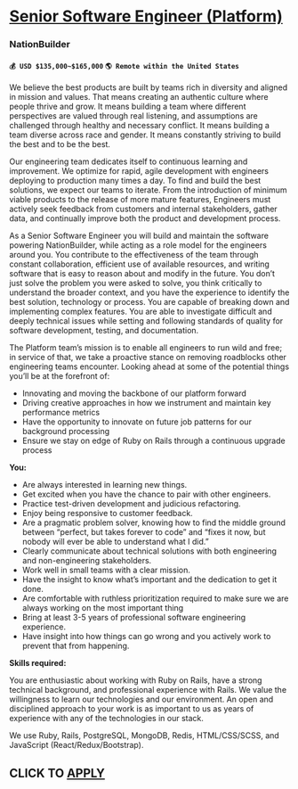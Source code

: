 # [Senior Software Engineer (Platform)](https://www.remotewlb.com/apply/senior-software-engineer-platform-118178)  
### NationBuilder  
#### `💰 USD $135,000~$165,000` `🌎 Remote within the United States`  

We believe the best products are built by teams rich in diversity and aligned in mission and values. That means creating an authentic culture where people thrive and grow. It means building a team where different perspectives are valued through real listening, and assumptions are challenged through healthy and necessary conflict. It means building a team diverse across race and gender. It means constantly striving to build the best and to be the best.

Our engineering team dedicates itself to continuous learning and improvement. We optimize for rapid, agile development with engineers deploying to production many times a day. To find and build the best solutions, we expect our teams to iterate. From the introduction of minimum viable products to the release of more mature features, Engineers must actively seek feedback from customers and internal stakeholders, gather data, and continually improve both the product and development process.

As a Senior Software Engineer you will build and maintain the software powering NationBuilder, while acting as a role model for the engineers around you. You contribute to the effectiveness of the team through constant collaboration, efficient use of available resources, and writing software that is easy to reason about and modify in the future. You don’t just solve the problem you were asked to solve, you think critically to understand the broader context, and you have the experience to identify the best solution, technology or process. You are capable of breaking down and implementing complex features. You are able to investigate difficult and deeply technical issues while setting and following standards of quality for software development, testing, and documentation.

The Platform team’s mission is to enable all engineers to run wild and free; in service of that, we take a proactive stance on removing roadblocks other engineering teams encounter. Looking ahead at some of the potential things you’ll be at the forefront of:

  * Innovating and moving the backbone of our platform forward
  * Driving creative approaches in how we instrument and maintain key performance metrics
  * Have the opportunity to innovate on future job patterns for our background processing
  * Ensure we stay on edge of Ruby on Rails through a continuous upgrade process

**You:**

  * Are always interested in learning new things.
  * Get excited when you have the chance to pair with other engineers.
  * Practice test-driven development and judicious refactoring.
  * Enjoy being responsive to customer feedback.
  * Are a pragmatic problem solver, knowing how to find the middle ground between “perfect, but takes forever to code” and “fixes it now, but nobody will ever be able to understand what I did.”
  * Clearly communicate about technical solutions with both engineering and non-engineering stakeholders.
  * Work well in small teams with a clear mission.
  * Have the insight to know what’s important and the dedication to get it done.
  * Are comfortable with ruthless prioritization required to make sure we are always working on the most important thing
  * Bring at least 3-5 years of professional software engineering experience.
  * Have insight into how things can go wrong and you actively work to prevent that from happening.

**Skills required:**

You are enthusiastic about working with Ruby on Rails, have a strong technical background, and professional experience with Rails. We value the willingness to learn our technologies and our environment. An open and disciplined approach to your work is as important to us as years of experience with any of the technologies in our stack.

We use Ruby, Rails, PostgreSQL, MongoDB, Redis, HTML/CSS/SCSS, and JavaScript (React/Redux/Bootstrap).

  
## CLICK TO [APPLY](https://www.remotewlb.com/apply/senior-software-engineer-platform-118178)

